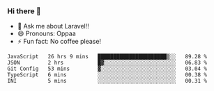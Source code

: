 ### Hi there 👋

<!--
**reubenwedson/reubenwedson** is a ✨ _special_ ✨ repository because its `README.md` (this file) appears on your GitHub profile.
Here are some ideas to get you started:
- 📫 How to reach me: 
- 🔭 I’m currently working on awesome talent app
- 🌱 I’m currently learning extreme Vue js technical stuffs
- 👯 I’m looking to collaborate on start ups challenges
- 🤔 I’m looking for help with time
-->
- 💬 Ask me about Laravel!!
- 😄 Pronouns: Oppaa
- ⚡ Fun fact: No coffee please!

<!--START_SECTION:waka-->
```text
JavaScript   26 hrs 9 mins   ██████████████████████▒░░   89.28 % 
JSON         2 hrs           █▓░░░░░░░░░░░░░░░░░░░░░░░   06.83 % 
Git Config   53 mins         ▓░░░░░░░░░░░░░░░░░░░░░░░░   03.04 % 
TypeScript   6 mins          ░░░░░░░░░░░░░░░░░░░░░░░░░   00.38 % 
INI          5 mins          ░░░░░░░░░░░░░░░░░░░░░░░░░   00.31 % 
```
<!--END_SECTION:waka-->
